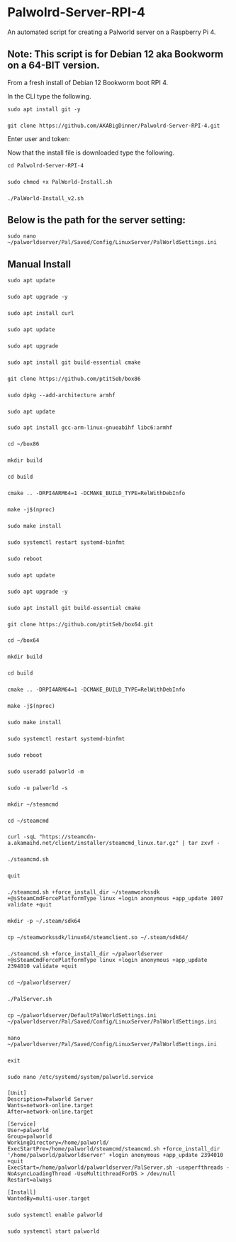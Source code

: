 # Palwolrd-Server-RPI-4
An automated script for creating a Palworld server on a Raspberry Pi 4.

## Note: This script is for Debian 12 aka Bookworm on a 64-BIT version.


From a fresh install of Debian 12 Bookworm boot RPI 4.

In the CLI type the following.

    sudo apt install git -y
###
    git clone https://github.com/AKABigDinner/Palwolrd-Server-RPI-4.git
Enter user and token:

Now that the install file is downloaded type the following.

    cd Palwolrd-Server-RPI-4
###
    sudo chmod +x PalWorld-Install.sh
###
    ./PalWorld-Install_v2.sh

## Below is the path for the server setting:

    sudo nano ~/palworldserver/Pal/Saved/Config/LinuxServer/PalWorldSettings.ini
    
    
## Manual Install


    sudo apt update
###
    sudo apt upgrade -y
###
    sudo apt install curl
###
    sudo apt update
###
    sudo apt upgrade
###
    sudo apt install git build-essential cmake
###
    git clone https://github.com/ptitSeb/box86
###
    sudo dpkg --add-architecture armhf
###
    sudo apt update
###
    sudo apt install gcc-arm-linux-gnueabihf libc6:armhf
###
    cd ~/box86
###
    mkdir build
###
    cd build
###
    cmake .. -DRPI4ARM64=1 -DCMAKE_BUILD_TYPE=RelWithDebInfo
###
    make -j$(nproc)
###
    sudo make install
###
    sudo systemctl restart systemd-binfmt
###
    sudo reboot
###
    sudo apt update
###
    sudo apt upgrade -y
###
    sudo apt install git build-essential cmake
###
    git clone https://github.com/ptitSeb/box64.git
###
    cd ~/box64
###
    mkdir build
###
    cd build
###
    cmake .. -DRPI4ARM64=1 -DCMAKE_BUILD_TYPE=RelWithDebInfo
###
    make -j$(nproc)
###
    sudo make install
###
    sudo systemctl restart systemd-binfmt
###
    sudo reboot
###
    sudo useradd palworld -m
###
    sudo -u palworld -s
###
    mkdir ~/steamcmd
###
    cd ~/steamcmd
###
    curl -sqL "https://steamcdn-a.akamaihd.net/client/installer/steamcmd_linux.tar.gz" | tar zxvf -
###
    ./steamcmd.sh
###
    quit
###
    ./steamcmd.sh +force_install_dir ~/steamworkssdk +@sSteamCmdForcePlatformType linux +login anonymous +app_update 1007 validate +quit
###
    mkdir -p ~/.steam/sdk64
###
    cp ~/steamworkssdk/linux64/steamclient.so ~/.steam/sdk64/
###
    ./steamcmd.sh +force_install_dir ~/palworldserver +@sSteamCmdForcePlatformType linux +login anonymous +app_update 2394010 validate +quit
###
    cd ~/palworldserver/
###
    ./PalServer.sh
###
    cp ~/palworldserver/DefaultPalWorldSettings.ini ~/palworldserver/Pal/Saved/Config/LinuxServer/PalWorldSettings.ini
###
    nano ~/palworldserver/Pal/Saved/Config/LinuxServer/PalWorldSettings.ini
###
    exit
###
    sudo nano /etc/systemd/system/palworld.service
###
    [Unit]
    Description=Palworld Server
    Wants=network-online.target
    After=network-online.target

    [Service]
    User=palworld
    Group=palworld
    WorkingDirectory=/home/palworld/
    ExecStartPre=/home/palworld/steamcmd/steamcmd.sh +force_install_dir '/home/palworld/palworldserver' +login anonymous +app_update 2394010 +quit
    ExecStart=/home/palworld/palworldserver/PalServer.sh -useperfthreads -NoAsyncLoadingThread -UseMultithreadForDS > /dev/null
    Restart=always

    [Install]
    WantedBy=multi-user.target
###
    sudo systemctl enable palworld
###
    sudo systemctl start palworld

    
